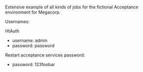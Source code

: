 Extensive example of all kinds of jobs for the fictional Acceptance environment for Megacorp.

Usernames:

HtAuth

* username: admin
* password: password

Restart acceptance services password:

* password: 123foobar

